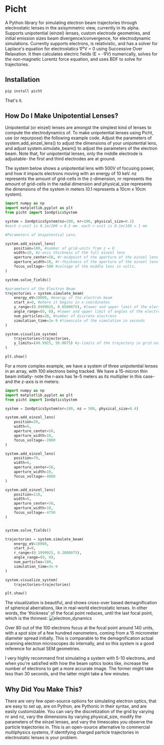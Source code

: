 # Picht

A Python library for simulating electron beam trajectories through electrostatic lenses in the axisymmetric view, currently in its alpha. Supports unipotential (einzel) lenses, custom electrode geometries, and initial emission sizes beam divergence/convergence, for electrodynamic simulations. Currently supports electrons, is relativistic, and has a solver for Laplace's equation for electrostatics ∇²V = 0 using Successive Over Relaxation. It then calculates electric fields (E = -∇V) numerically, solves for the non-magnetic Lorentz force equation, and uses BDF to solve for trajectories.

## Installation
```bash
pip install picht
```
That's it.

## How Do I Make Unipotential Lenses?

Unipotential (or einzel) lenses are amongst the simplest kind of lenses to compute the electrodynamics of. To make unipotential lenses using Picht, use (or repurpose) the following example code. Adjust the parameters of system.add_einzel_lens() to adjust the dimensions of your unipotential lens, and adjust system.simulate_beam() to adjust the parameters of the electron beam. Note that, for unipotential lenses, only the middle electrode is adjustable- the first and third electrodes are at ground. 

The system below shows a unipotential lens with 500V of focusing power, and how it impacts electrons moving with an energy of 10 keV. nz represents the amount of grid-cells in the z-dimension, nr represents the amount of grid-cells in the radial dimension and physical_size represents the dimensions of the system in meters (0.1 represents a 10cm x 10cm system). 

```python
import numpy as np
import matplotlib.pyplot as plt
from picht import IonOpticsSystem

system = IonOpticsSystem(nz=200, nr=100, physical_size=0.1)
#each z-unit is 0.1m/200 = 0.5 mm. each r-unit is 0.1m/100 = 1 mm

#Parameters of Unipotential Lens.

system.add_einzel_lens(
    position=100, #number of grid-units from z = 0
    width=10, #z-axis thickness of the full einzel lens
    aperture_center=50, #r-midpoint of the aperture of the einzel lens
    aperture_width=10, #r-thickness of the aperture of the einzel lens
    focus_voltage=-500 #voltage of the middle lens in volts.
)

system.solve_fields()

#parameters of the Electron Beam
trajectories = system.simulate_beam(
    energy_eV=10000, #energy of the electron beam
    start_x=0, #where it begins in x-coordinates
    y_range=(0.0499925, 0.0500075), #lower and upper limit of the electrons, in the y-axis, in meters
    angle_range=(0, 0), #lower and upper limit of angles of the electrons, in radians
    num_particles=20, #number of discrete electrons
    simulation_time=2e-9 #timescale of the simulation in seconds
)

system.visualize_system(
    trajectories=trajectories,
    y_limits=(49.9925, 50.0075) #y-limits of the trajectory in grid units
)

plt.show()
```

For a more complex example, we have a system of three unipotential lenses in an array, with 100 electrons being tracked. We have a 15-micron thin beam initially- note the r-axis has 1e-5 meters as its multiplier in this case- and the z-axis is in meters:
```python
import numpy as np
import matplotlib.pyplot as plt
from picht import IonOpticsSystem

system = IonOpticsSystem(nr=100, nz = 500, physical_size=0.4)

system.add_einzel_lens(
    position=20, 
    width=6, 
    aperture_center=50, 
    aperture_width=10, 
    focus_voltage=-2000
)

system.add_einzel_lens(
    position=70, 
    width=6, 
    aperture_center=50, 
    aperture_width=10, 
    focus_voltage=-4000
)

system.add_einzel_lens(
    position=110, 
    width=6, 
    aperture_center=50, 
    aperture_width=10, 
    focus_voltage=-4750
)


system.solve_fields()

trajectories = system.simulate_beam(
    energy_eV=10000,
    start_z=0,
    r_range=(0.1999925, 0.2000075),
    angle_range=(0, 0),
    num_particles=100,
    simulation_time=3e-9
)

system.visualize_system(
    trajectories=trajectories)

plt.show()
```

The visualization is beautiful, and shows cross-over based demagnification of spherical aberrations, like in real-world electrostatic lenses. In other words, the 'thickness' of the focal point reduces, until the last focal point, which is the thinnest:
![electron_dynamics](https://github.com/user-attachments/assets/c767f92c-fd64-4da2-a13d-962f2af2c863)

Over 80 out of the 100 electrons focus at the focal point around 140 units, with a spot size of a few hundred nanometers, coming from a 15 micrometer diameter spread initially. This is comparable to the demagnification actual scanning electron microscopes do internally, and so this system is a good reference for actual SEM geometries. 

I very highly recommend first simulating a system with 5-10 electrons, and when you're satisfied with how the beam optics looks like, increase the number of electrons to get a more accurate image. The former might take less than 30 seconds, and the latter might take a few minutes.

## Why Did You Make This?

There are very few open-source options for simulating electron optics, that are easy to set up, are on Python, are Pythonic in their syntax, and are easily customizable. You can vary the discretization of the grid by varying nr and nz, vary the dimensions by varying physical_size, modify the parameters of the einzel lenses, and vary the timescales you observe the particle trajectories in. This is an open-source alternative to commercial multiphysics systems, if identifying charged particle trajectories in electrostatic lenses is your problem. 

